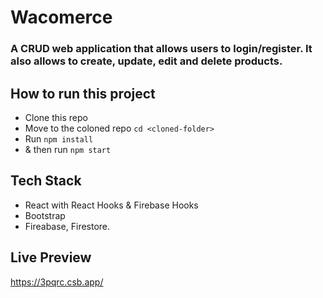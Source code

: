 # Wacomerce 

### A CRUD web application that allows users to login/register. It also allows to create, update, edit and delete products. 

## How to run this project 

- Clone this repo
- Move to the coloned repo `cd <cloned-folder>`
- Run `npm install`
- & then run `npm start`

## Tech Stack

- React with React Hooks & Firebase Hooks
- Bootstrap
- Fireabase, Firestore.

## Live Preview

https://3pqrc.csb.app/
